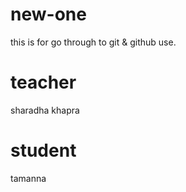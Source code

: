 # new-one
this is for go through to git &amp; github use.

 # teacher 
   sharadha khapra
 #  student
   tamanna
